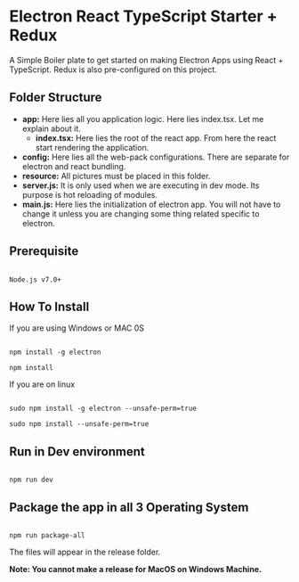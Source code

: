 
# Electron React TypeScript Starter + Redux

A Simple Boiler plate to get started on making Electron Apps using React + TypeScript. Redux is also pre-configured on this project.

## Folder Structure

 - **app:** Here lies all you application logic. Here lies index.tsx. Let me explain about it.
	 - **index.tsx:** Here lies the root of the react app. From here the react start rendering the application.
 - **config:** Here lies all the web-pack configurations. There are separate for electron and react bundling.
 - **resource:** All pictures must be placed in this folder.
 - **server.js:** It is only used when we are executing in dev mode. Its purpose is hot reloading of modules.
 - **main.js:** Here lies the initialization of electron app. You will not have to change it unless you are changing some thing related specific to electron.
  

## Prerequisite

  

```

Node.js v7.0+

```

  

## How To Install

  

If you are using Windows or MAC 0S

  

```

npm install -g electron

npm install

```

  

If you are on linux

  

```

sudo npm install -g electron --unsafe-perm=true

sudo npm install --unsafe-perm=true

```

  

## Run in Dev environment

  

```

npm run dev

```

  

## Package the app in all 3 Operating System

  

```

npm run package-all

```

The files will appear in the release folder.

  

**Note: You cannot make a release for MacOS on Windows Machine.**